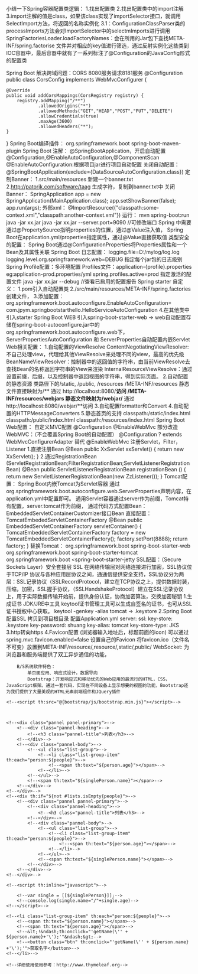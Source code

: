 小结一下Spring容器配置类逻辑：
    1.找出配置类
    2.找出配置类中的import注解
    3.import注解的值是class，如果该class实现了importSelector接口，就调用SelectImport方法，将返回的名称实例化
        3.1：ConfigurationClassParser类的processImports方法会对ImportSelector中的selectmImports进行调用
     SpringFactoriesLoader.loadFactoryNames：会在所用的Jar包下查找META-INF/spring.factorise 文件并对相应的key值进行筛选，通过反射实例化这些类到IOC容器中，最后容器中就有了一系列标注了@Configuration的JavaConfig形式的配置类

Spring Boot 解决跨域问题：CORS 8080服务请求8181服务
@Configuration
public class CorsConfig implements WebMvcConfigurer {

    @Override
    public void addCorsMappings(CorsRegistry registry) {
        registry.addMapping("/**")
                .allowedOrigins("*")
                .allowedMethods("GET","HEAD","POST","PUT","DELETE")
                .allowCredentials(true)
                .maxAge(3600)
                .allowedHeaders("*");
    }
}
Spring Boot编译插件：
	<build>
		<plugins>
			<plugin>
				<groupId>org.springframework.boot</groupId>
				<artifactId>spring-boot-maven-plugin</artifactId>
			</plugin>
		</plugins>
	</build>
Spring Boot 注解：
	@SpringBootApplication，开启自动配置
		@Configuration,@EnableAutoConfiguration,@ComponentScan
		@EnableAutoConfiguration:根据项目jar进行项目自动配置
	关闭自动配置：
		@SpringBootApplication(exclude={DataSourceAutoConfiguration.class})
	定制Banner：
		1.src/main/resources 新建一个banner.txt
		2.http://patorjk.com/software/taag 生成字符，复制到banner.txt中
	关闭Banner：
		SpringApplication app = new SpringApplication(MainApplication.class);
		app.setShowBanner(false);
		app.run(args);
	外部xml：
		@ImportResource({"classpath:some-context.xml","classpath:another-context.xml"})
	运行：
		mvn spring-boot:run
		java -jar xx.jar
		java -jar xx.jar --server.port=9090 //可修改端口
	Spring 中需要通过@PropertySource指明properties的位置，通过@Value注入值，
	Spring Boot在application.yml/properties指定属性，通过@Value直接获取值
	类型安全的配置：
		Spring Boot通过@ConfigurationProperties将Properties属性和一个Bean及其属性关联
Spring Boot 日志配置：
	logging.file=D:/mylog/log.log
	logging.level.org.springframework.web=DEBUG 指定每个jar包的日志级别
Spring Profile配置：多环境配置
	Profiles文件：application-{profile}.properties eg:application-prod.properties/yml
	spring.profiles.active=prod 指定激活的配置文件
	java -jar xx.jar --debug //查看已启用的配置报告
Spring starter 自定义：
	1.pom引入自动配置类
	2./src/main/resources/META-INF/spring.factories 创建文件，
	3.添加配置：org.springframework.boot.autoconfigure.EnableAutoConfiguration=  com.jpym.springbootstarthello.HelloServiceAutoConfiguration
	4.在其他类中引入starter
Spring Boot WEB
	引入spring-boot-starter-web -> web自动配置存储在spring-boot-autoconfigure.jar中的org.springframework.boot.autoconfigure.web下，
		ServerPropertiesAutoConfiguration 和 ServerProperties自动配置内嵌Servlet
	Web相关配置：
		1.自动配置的ViewResolve
			ContentNegotiatingViewResolver: 不自己处理view，代理给其他ViewResolve来处理不同的view，最高的优先级
			BeanNameViewResolver：控制器中的返回值的字符串，由当前ViewResolve去查找Bean的名称返回字符串的View来渲染
			InternalResourceViewResolve：通过设置前缀，后缀，以及控制器中返回视图的字符串，得到实际页面。
		2.自动配置的静态资源
			类路径下的/static, /public, /resources /META-INF/resources 静态文件直接映射为/** 通过 http://localhost:8080/**访问
			/META-INF/resources/webjars 静态文件映射为/webjar/** 通过http://localhost:8080/webjar/**访问
		3.自动配置formatter和Convert
		4.自动配置的HTTPMessageConverters
		5.静态首页的支持
			classpath:/static/index.html
			classpath:/public/index.html
			classpath:/resources/index.html
	Spring Boot Web配置：
		自定义MVC配置
			@Configuration @EnableWebMvc
		 部分改造WebMVC：（不会覆盖Spring Boot的自动配置）
		 	@Configuration
		 	? extends WebMvcConfigurerAdapter 替代 @EnableWebMvc
	注册Servlet，Filter，Listener
		1.直接注册Bean
			@Bean
			public XxServlet xxServlet() {
				return new XxServlet();
			}
		2.通过RegistrationBean (ServletRegistrationBean;FilterRegistrationBean;ServletListenerRegistrationBean)
			@Bean
		    public ServletListenerRegistrationBean registrationBean () {
		        return new ServletListenerRegistrationBean(new ZzListener());
		    } 
	Tomcat配置：
		Spring Boot内嵌Tomcat为Servlet容器
			通过org.springframework.boot.autoconfigure.web.ServerProperties声明内容，在application.yml中配置即可。
			通用Servlet容器通过server作为前缀，Tomcat特有配置，server.tomcat作为前缀，
			通过代码方式配置Bean：EmbeddedServletContainerCustomizer接口Bean
			直接配置：TomcatEmbededServletContainerFactory
			@Bean
			public EmbeddedServletContainerFactory servletContainer() {
				TomcatEmbeddedServletContainerFactory factory = new TomcatEmbeddedServletContainerFactory();
				factory.setPort(8888);
				return factory;
			}
		替换Tomcat：
			<dependency>
            <groupId>org.springframework.boot</groupId>
            <artifactId>spring-boot-starter-web</artifactId>
            <exclusions>
                <exclusion>
                    <groupId>org.springframework.boot</groupId>
                    <artifactId>spring-boot-starter-tomcat</artifactId>
                </exclusion>
            </exclusions>
	        </dependency>
	        <dependency>
	            <groupId>org.springframework.boot</groupId>
	            <<artifactId>spring-boot-starter-jetty</artifactId>
	        </dependency>
	     SSL配置：（Secure Sockets Layer）安全套接层 SSL 在网络传输层对网络连接进行加密，SSL协议位于TCP/IP 协议与各种应用层协议之间，通通信提供安全支持，SSL协议分为两层：SSL记录协议（SSLRecordProtocol，建立在TCP协议之上，提供数据封装，压缩，加密，SSL握手协议，（SSLHandshakeProtocol）建立在SSL记录协议上，用于实际数据传输开始前，提供身份认证，协商加密算法，交换加密秘钥
	     	1.生成证书
	     		JDK/JRE中工具 keytool证书管理工具可以生成自签名的证书，也可从SSL证书授权中心获取。
	     			keytool -genkey -alias tomcat 
	     			-> .keystore
	     	2.Spring Boot 配置SSL
	     			拷贝到项目根目录
	     			配置Application.yml 
	     			server:
		     			ssl:
						    key-store: .keystore
						    key-password: shuang
						    key-alias: tomcat
						    key-store-type: JKS
			3.http转向https
			4.Favicon配置 (浏览器输入地址后，标题前面的icon)
				可以通过spring.mvc.favicon.enabled=false
				设置自己的Favicon
					将favicon.ico（文件名不可变）放置到META-INF/resource/,resource/,static/,public/
		WebSocket:
			为浏览器和服务端提供了双工异步通信的功能，

		B/S系统软件特色：
			单页面应用、响应式设计，数据导向
			Bootstrap：开发响应式和移动优先的Web应用的最流行的HTML，CSS，JavaScript框架。通过一套代码，实现在不同设备上显示想要的视图的功能，Bootstrap还为我们提供了大量美观的HTML元素前端组件和JQuery插件


 <!--<script th:src="@{jquery-3.4.1.min.js}" type="text/javascript"></script>-->
    <!--<script th:src="@{bootstrap/js/bootstrap.min.js}"></script>-->



    <!--<div class="pannel panel-primary">-->
        <!--<div class="pannel-heading">-->
            <!--<h3 class="pannel-title">列表</h3>-->
        <!--</div>-->
        <!--<div class="pannel-body">-->
            <!--<ul class="list-group">-->
                <!--<li class="list-group-item" th:each="person:${people}">-->
                    <!--<span th:text="${person.age}"></span>-->
                <!--</li>-->
            <!--</ul>-->
            <!--<span th:text="${singlePerson.name}"></span>-->
        <!--</div>-->
    <!--</div>-->
    <!--<div th:if="${not #lists.isEmpty{people}">-->
        <!--<div class="pannel pannel-primary">-->
            <!--<div class="pannel-heading">-->
                <!--<h3 class="pannel-title">列表</h3>-->
            <!--</div>-->
            <!--<div class="pannel-body">-->
                <!--<ul class="list-group">-->
                    <!--<li class="list-group-item" th:each="person:${people}">-->
                        <!--<span th:text="${person.age}"></span>-->
                    <!--</li>-->
                <!--</ul>-->
                <!--<span th:text="${singlePerson.name}"></span>-->
            <!--</div>-->
        <!--</div>-->
    <!--</div>-->

    <!--<script th:inline="javascript">-->
<!--//        [[${}]] 获取实际的值-->
        <!--var single = [[${singlePerson}]];-->
        <!--console.log(single.name="/"+single.age)-->
    <!--</script>-->

    <!--<li class="list-group-item" th:each="person:${people}">-->
        <!--<span th:text="${person.name}"></span>-->
        <!--<span th:text="${person.age}"></span>-->
        <!--&lt;!&ndash;th:onclick="'getName(\'' + ${person.name}+'\');'"&ndash;&gt;-->
        <!--<button class="btn" th:onclick="'getName(\'' + ${person.name} +'\');'">获取名字</button>-->
    <!--</li>-->

    <!--详细使用使用参考：http://www.thymeleaf.org-->